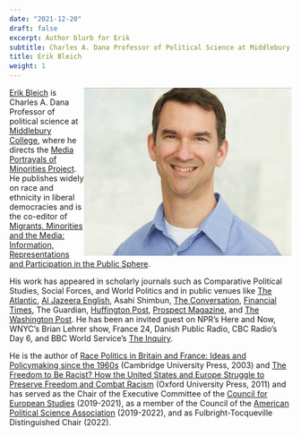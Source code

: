 ```yaml
---
date: "2021-12-20"
draft: false
excerpt: Author blurb for Erik
subtitle: Charles A. Dana Professor of Political Science at Middlebury College
title: Erik Bleich
weight: 1
---
```


<img style="float: right;" src="featured-headshot.png">

[Erik Bleich](http://www.middlebury.edu/academics/ps/faculty/node/25021) is Charles A. Dana Professor of political science at [Middlebury College](http://www.middlebury.edu/#story569121), where he directs the [Media Portrayals of Minorities Project](https://www.mediaandminorities.org/). He publishes widely on race and ethnicity in liberal democracies and is the co-editor of [Migrants, Minorities and the Media: Information, Representations and Participation in the Public Sphere](https://www.routledge.com/Migrants-Minorities-and-the-Media-Information-representations-and/Bleich-Bloemraad-de-Graauw/p/book/9781138232815). 

His work has appeared in scholarly journals such as Comparative Political Studies, Social Forces, and World Politics and in public venues like [The Atlantic](https://www.theatlantic.com/national/archive/2013/04/a-better-way-to-diversify-colleges/274871/), [Al Jazeera English](https://www.aljazeera.com/indepth/opinion/profile/erik-bleich.html), Asahi Shimbun, [The Conversation](https://theconversation.com/apres-charlottesville-repenser-lantiracisme-a-lamericaine-86110), [Financial Times](https://www.ft.com/content/02998426-a1be-11e4-bd03-00144feab7de), The Guardian, [Huffington Post](https://www.huffingtonpost.com/author/erik-bleich), [Prospect Magazine](https://www.prospectmagazine.co.uk/politics/after-charlie-hebdo-muslims-in-france-charlie-hebdo-attack-shooting-islam-paris), and [The Washington Post](https://www.washingtonpost.com/news/monkey-cage/wp/2014/10/03/taking-stock-of-muslim-integration-successes-in-europe/?utm_term=.6cea7fb014ed). He has been an invited guest on NPR’s Here and Now, WNYC’s Brian Lehrer show, France 24, Danish Public Radio, CBC Radio’s Day 6, and BBC World Service’s [The Inquiry](https://www.bbc.co.uk/programmes/w3csv1bw).

He is the author of [Race Politics in Britain and France: Ideas and Policymaking since the 1960s](http://www.cambridge.org/us/academic/subjects/politics-international-relations/comparative-politics/race-politics-britain-and-france-ideas-and-policymaking-1960s) (Cambridge University Press, 2003) and [The Freedom to Be Racist? How the United States and Europe Struggle to Preserve Freedom and Combat Racism](http://global.oup.com/academic/product/the-freedom-to-be-racist-9780199739691?cc=us&lang=en&) (Oxford University Press, 2011) and has served as the Chair of the Executive Committee of the [Council for European Studies](https://councilforeuropeanstudies.org/) (2019-2021), as a member of the Council of the [American Political Science Association](https://www.apsanet.org/) (2019-2022), and as Fulbright-Tocqueville Distinguished Chair (2022).